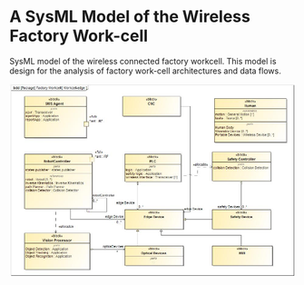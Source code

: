 # A SysML Model of the Wireless Factory Work-cell
SysML model of the wireless connected factory workcell.  This model is design for the analysis of factory work-cell architectures and data flows.


![Factory work-cell](https://github.com/rcandell/wireless-factory-sysml/blob/master/readme-images/robotics-workcell.jpg)
